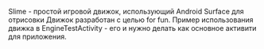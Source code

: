 Slime - простой игровой движок, использующий Android Surface для отрисовки
Движок разработан с целью for fun.
Пример использования движка в EngineTestActivity - его и нужно делать как основное активити
для приложения.
